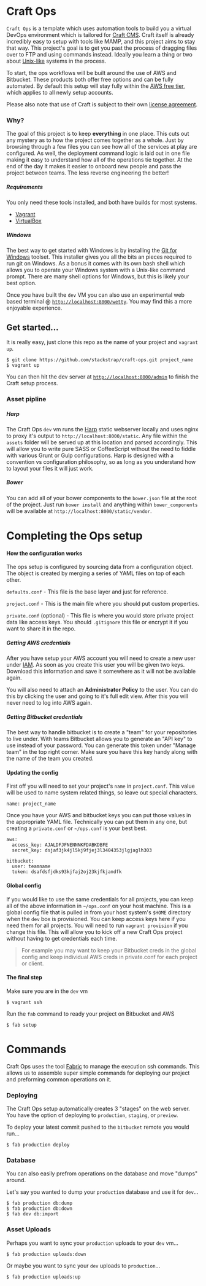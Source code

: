 # Craft Ops

`Craft Ops` is a template which uses automation tools to build you a virtual
DevOps environment which is tailored for [Craft CMS][craft_link]. Craft itself
is already incredibly easy to setup with tools like MAMP, and this project
aims to stay that way. This project's goal is to get you past the process
of dragging files over to FTP and using commands instead. Ideally you learn 
a thing or two about [Unix-like][unix_like_link] systems in the process.

To start, the ops workflows will be built around the use of AWS and Bitbucket.
These products both offer free options and can be fully automated.  By default
this setup will stay fully within the [AWS free tier][aws_free_tier], which 
applies to all newly setup accounts.

Please also note that use of Craft is subject to their own
[license agreement][craft_license].

### Why?

The goal of this project is to keep **everything** in one place.  This cuts
out any mystery as to how the project comes together as a whole. Just by
browsing through a few files you can see how all of the services at play
are configured.  As well, the deployment command logic is laid out in one
file making it easy to understand how all of the operations tie together.
At the end of the day it makes it easier to onboard new people and pass the
project between teams. The less reverse engineering the better!

##### Requirements

You only need these tools installed, and both have builds for most systems.

- [Vagrant][vagrant_link]
- [VirtualBox][virtualbox_link]

##### Windows

The best way to get started with Windows is by installing the
[Git for Windows][git_windows] toolset.  This installer gives you all
the bits an pieces required to run git on Windows.  As a bonus it comes with
its own bash shell which allows you to operate your Windows system with a
Unix-like command prompt.  There are many shell options for Windows, but 
this is likely your best option.

Once you have built the `dev` VM you can also use an experimental web based
terminal @ [`http://localhost:8000/wetty`][wetty_link]. You may find this
a more enjoyable experience.

## Get started...

It is really easy, just clone this repo as the name of your project and `vagrant up`.

```shell
$ git clone https://github.com/stackstrap/craft-ops.git project_name
$ vagrant up
```

You can then hit the dev server at [`http://localhost:8000/admin`](http://localhost:8000/admin)
to finish the Craft setup process.

### Asset pipline

##### Harp

The Craft Ops `dev` vm runs the [Harp][harp_link] static webserver locally and uses
nginx to proxy it's output to `http://localhost:8000/static`. Any file within the
`assets` folder will be served up at this location and parsed accordingly.
This will allow you to write pure SASS or CoffeeScript without the need to fiddle
with various Grunt or Gulp configurations.  Harp is designed with a convention vs
configuration philosophy, so as long as you understand how to layout your files
it will just work.

##### Bower

You can add all of your bower components to the `bower.json` file at the root of the
project.  Just run `bower install` and anything within `bower_components` will be
available at `http://localhost:8000/static/vendor`.

# Completing the Ops setup

#### How the configuration works

The ops setup is configured by sourcing data from a configuration object. The
object is created by merging a series of YAML files on top of each other.

`defaults.conf` - This file is the base layer and just for reference.

`project.conf` - This is the main file where you should put custom properties.

`private.conf` (optional) - This file is where you would store private project
data like access keys. You should `.gitignore` this file or encrypt it if you
want to share it in the repo.

##### Getting AWS credentials

After you have setup your AWS account you will need to create a new user
under [IAM][aws_iam_link].  As soon as you create this user you will be given
two keys. Download this information and save it somewhere as it will not be
available again.

You will also need to attach an **Administrator Policy** to the user. You can do this
by clicking the user and going to it's full edit view. After this you will never need
to log into AWS again.

##### Getting Bitbucket credentials

The best way to handle bitbucket is to create a "team" for your repositories to live
under.  With teams Bitbucket allows you to generate an "API key" to use instead of your
password.  You can generate this token under "Manage team" in the top right corner.
Make sure you have this key handy along with the name of the team you created.

#### Updating the config

First off you will need to set your project's `name` in `project.conf`.  This value
will be used to name system related things, so leave out special characters.

```
name: project_name
```

Once you have your AWS and bitbucket keys you can put those values in the appropriate
YAML file. Technically you can put them in any one, but creating a `private.conf` or
`~/ops.conf` is your best best.

```
aws:
  access_key: AJALDFJFNENNNKFDABKDBFE
  secret_key: dsjaf3jk4jl5kj9fjej3l3404353jlgjaglh303
  
bitbucket:
  user: teamname 
  token: dsafdsfjdks93kjfaj2oj23kjfkjandfk
```

#### Global config

If you would like to use the same credentials for all projects, you can keep all of the
above information in `~/ops.conf` on your host machine. This is a global config file
that is pulled in from your host system's `$HOME` directory when the `dev` box is
provisioned. You can keep access keys here if you need them for all projects. You
will need to run `vagrant provision` if you change this file. This will allow you
to kick off a new Craft Ops project without having to get credentials each time.

> For example you may want to keep your Bitbucket creds in the global config and
> keep individual AWS creds in private.conf for each project or client.

#### The final step

Make sure you are in the `dev` vm

```
$ vagrant ssh
```

Run the `fab` command to ready your project on Bitbucket and AWS

```
$ fab setup
```

# Commands

Craft Ops uses the tool [Fabric][fabric_link] to manage the execution ssh commands.
This allows us to assemble super simple commands for deploying our project and
preforming common operations on it.

### Deploying

The Craft Ops setup automatically creates 3 "stages" on the web server. You have
the option of deploying to `production`, `staging`, or `preview`.

To deploy your latest commit pushed to the `bitbucket` remote you would run...

```
$ fab production deploy
```

### Database

You can also easily prefrom operations on the database and move "dumps" around.

Let's say you wanted to dump your `production` database and use it for `dev`...

```
$ fab production db:dump
$ fab production db:down
$ fab dev db:import
```

### Asset Uploads

Perhaps you want to sync your `production` uploads to your `dev` vm...

```
$ fab production uploads:down
```

Or maybe you want to sync your `dev` uploads to `production`...

```
$ fab production uploads:up
```

[aws_free_tier]: https://aws.amazon.com/free/
[fabric_link]: http://www.fabfile.org/
[harp_link]: http://harpjs.com/
[npm_link]: http://npmjs.org
[aws_iam_link]: https://console.aws.amazon.com/iam/
[craft_link]: https://buildwithcraft.com/
[craft_license]: https://buildwithcraft.com/license
[git_windows]: https://msysgit.github.io/
[project_conf_link]: https://github.com/stackstrap/craft-ops/blob/master/project.conf#L3
[unix_like_link]:http://en.wikipedia.org/wiki/Unix-like
[vagrant_link]: http://vagrantup.com
[virtualbox_link]: http://virtualbox.org
[wetty_link]: http://localhost:8000/wetty
